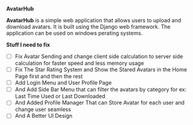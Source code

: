 **AvatarHub**

**AvatarHub** is a simple web application that allows users to upload and download avatars. It is built using the Django web framework. The application can be used on windows perating systems.

**Stuff I need to fix**
- [ ] Fix Avatar Sending and change client side calculation to server side calculation for faster speed and less memory usage
- [ ] Fix The Star Rating System and Show the Stared Avatars in the Home Page first and then the rest
- [ ] Add Login Menu and User Profile Page
- [ ] And Add Side Bar Menu that can filter the avatars by category for ex: Last Time Used or Last Downloaded
- [ ] And Added Profile Manager That can Store Avatar for each user and change user seamless
- [ ] And A Better UI Design
